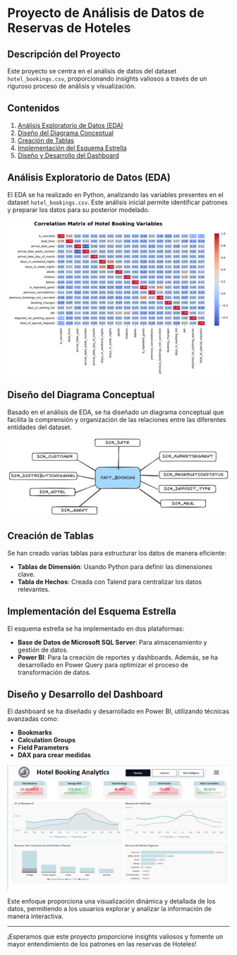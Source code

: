 # Proyecto de Análisis de Datos de Reservas de Hoteles

## Descripción del Proyecto
Este proyecto se centra en el análisis de datos del dataset `hotel_bookings.csv`, proporcionando insights valiosos a través de un riguroso proceso de análisis y visualización.

## Contenidos

1. [Análisis Exploratorio de Datos (EDA)](#análisis-exploratorio-de-datos-eda)
2. [Diseño del Diagrama Conceptual](#diseño-del-diagrama-conceptual)
3. [Creación de Tablas](#creación-de-tablas)
4. [Implementación del Esquema Estrella](#implementación-del-esquema-estrella)
5. [Diseño y Desarrollo del Dashboard](#diseño-y-desarrollo-del-dashboard)

## Análisis Exploratorio de Datos (EDA)
El EDA se ha realizado en Python, analizando las variables presentes en el dataset `hotel_bookings.csv`. Este análisis inicial permite identificar patrones y preparar los datos para su posterior modelado.

![EDA](images/correlation-matrix.png)

## Diseño del Diagrama Conceptual
Basado en el análisis de EDA, se ha diseñado un diagrama conceptual que facilita la comprensión y organización de las relaciones entre las diferentes entidades del dataset.

![Diagrama Conceptual](images/conceptual_model.png)

## Creación de Tablas
Se han creado varias tablas para estructurar los datos de manera eficiente:
- **Tablas de Dimensión**: Usando Python para definir las dimensiones clave.
- **Tabla de Hechos**: Creada con Talend para centralizar los datos relevantes.

## Implementación del Esquema Estrella
El esquema estrella se ha implementado en dos plataformas:
- **Base de Datos de Microsoft SQL Server**: Para almacenamiento y gestión de datos.
- **Power BI**: Para la creación de reportes y dashboards.
Además, se ha desarrollado en Power Query para optimizar el proceso de transformación de datos.

## Diseño y Desarrollo del Dashboard
El dashboard se ha diseñado y desarrollado en Power BI, utilizando técnicas avanzadas como:
- **Bookmarks**
- **Calculation Groups**
- **Field Parameters**
- **DAX para crear medidas**

![Dashboard](images/dashboard.png)

Este enfoque proporciona una visualización dinámica y detallada de los datos, permitiendo a los usuarios explorar y analizar la información de manera interactiva.

---

¡Esperamos que este proyecto proporcione insights valiosos y fomente un mayor entendimiento de los patrones en las reservas de Hoteles!
